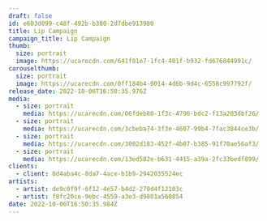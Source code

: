 ```yaml
---
draft: false
id: e603d099-c48f-492b-b380-2d7dbe913980
title: Lip Campaign
campaign_title: L﻿ip Campaign
thumb:
  size: portrait
  image: https://ucarecdn.com/641f01e7-1fc4-401f-b932-fd676844991c/
carouselthumb:
  size: portrait
  image: https://ucarecdn.com/0ff184b4-0014-4d6b-9d4c-6558c997792f/
release_date: 2022-10-06T16:50:35.976Z
media:
  - size: portrait
    media: https://ucarecdn.com/06fdeb80-1f3c-4796-bdc2-f13a203dbf26/
  - size: portrait
    media: https://ucarecdn.com/3cbeba74-3f3e-4607-99b4-7fac3844ce3b/
  - size: portrait
    media: https://ucarecdn.com/3002d183-452f-4b07-b385-91f70ae56af3/
  - size: portrait
    media: https://ucarecdn.com/13ed582e-b631-4415-a39a-2fc33bedf899/
clients:
  - client: 0d4aba4c-8da7-4ace-b1b9-2942035524ec
artists:
  - artist: de9c0f9f-6f12-4e57-b4d2-270d4f12103c
  - artist: f8fc20ce-9ebc-4559-a3e3-d9801a560854
date: 2022-10-06T16:50:35.984Z
---
```

